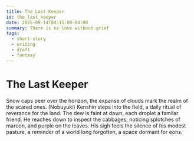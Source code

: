 ```yaml
---
title: The Last Keeper
id: the_last_keeper
date: 2025-09-14T04:15:00-04:00
summary: There is no love without grief
tags:
  - short-story
  - writing
  - draft
  - fantasy
---
```


# The Last Keeper

Snow caps peer over the horizon, the expanse of clouds mark the realm
of the scared ones. (Nobuyuki) Kenshin steps into the field, a daily ritual of
reverance for the land. The dew is faint at dawn, each droplet a familar friend.
He reaches down to inspect the cabbages, noticing splotches of maroon, and purple
on the leaves. His sigh feels the silence of his modest pasture, a reminder of a
world long forgotten, a space dormant for eons.
